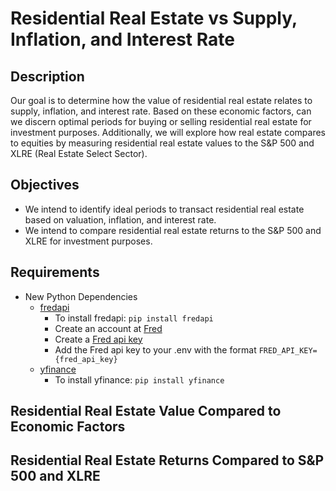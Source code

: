 # Residential Real Estate vs Supply, Inflation, and Interest Rate

## Description
Our goal is to determine how the value of residential real estate relates to supply, inflation, and interest rate.  Based on these economic factors, can we discern optimal periods for buying or selling residential real estate for investment purposes.  Additionally, we will explore how real estate compares to equities by measuring residential real estate values to the S&P 500 and XLRE (Real Estate Select Sector).

## Objectives
 - We intend to identify ideal periods to transact residential real estate based on valuation, inflation, and interest rate.
 - We intend to compare residential real estate returns to the S&P 500 and XLRE for investment purposes.

## Requirements
 - New Python Dependencies
    - [fredapi](https://github.com/mortada/fredapi)
        - To install fredapi: `pip install fredapi`
        - Create an account at [Fred](https://fred.stlouisfed.org/)
        - Create a [Fred api key](https://fredaccount.stlouisfed.org/apikeys)
        - Add the Fred api key to your .env with the format `FRED_API_KEY={fred_api_key}`
    - [yfinance](https://github.com/ranaroussi/yfinance)
        - To install yfinance: `pip install yfinance`

## Residential Real Estate Value Compared to Economic Factors

## Residential Real Estate Returns Compared to S&P 500 and XLRE
